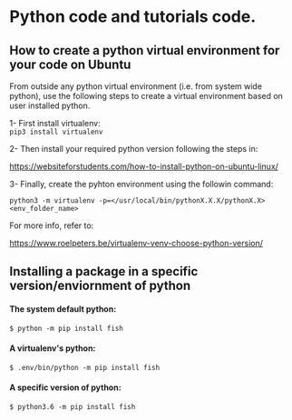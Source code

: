 # Python code and tutorials code.

## How to create a python virtual environment for your code on Ubuntu
From outside any python virtual environment (i.e. from system wide python), 
use the following steps to create a virtual environment based on user installed
python.

1- First install virtualenv:
<br>```pip3 install virtualenv```

2- Then install your required python version following the steps in:

https://websiteforstudents.com/how-to-install-python-on-ubuntu-linux/

3- Finally, create the pyhton environment using the followin command:
```
python3 -m virtualenv -p=</usr/local/bin/pythonX.X.X/pythonX.X> <env_folder_name>
```
For more info, refer to:

https://www.roelpeters.be/virtualenv-venv-choose-python-version/

## Installing a package in a specific version/enviornment of python

#### The system default python:
```$ python -m pip install fish```

#### A virtualenv's python:
```$ .env/bin/python -m pip install fish```

#### A specific version of python:
```$ python3.6 -m pip install fish```
